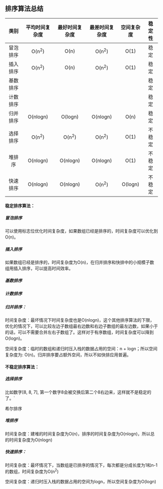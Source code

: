## 排序算法总结
|   类别   |  平均时间复杂度  |  最好时间复杂度  |  最差时间复杂度  | 空间复杂度 | 稳定性 |
| :------: | :--------------: | :--------------: | :--------------: | :--------: | :----: |
| 冒泡排序 | O(n<sup>2</sup>) |       O(n)       | O(n<sup>2</sup>) |    O(1)    |  稳定  |
| 插入排序 | O(n<sup>2</sup>) |       O(n)       | O(n<sup>2</sup>) |    O(1)    |  稳定  |
| 基数排序 |                  |                  |                  |            |  稳定  |
| 计数排序 |                  |                  |                  |            |  稳定  |
| 归并排序 |     O(nlogn)     |     O(logn)      |     O(nlogn)     |    O(n)    |  稳定  |
| 选择排序 | O(n<sup>2</sup>) | O(n<sup>2</sup>) | O(n<sup>2</sup>) |    O(1)    | 不稳定 |
|  堆排序  |     O(nlogn)     |     O(nlogn)     |     O(nlogn)     |    O(1)    | 不稳定 |
| 快速排序 |     O(nlogn)     |     O(nlogn)     | O(n<sup>2</sup>) |  O(logn)   | 不稳定 |

#### 稳定排序算法：

##### 冒泡排序

可以使用标志位优化时间复杂度，如果数组已经是排序的，时间复杂度可以优化到O(n)。

##### 插入排序

如果数组已经是排序的，时间复杂度为O(n)，在归并排序和快排中的小规模子数组用插入排序，可以提高时间效率。

##### 基数排序

##### 计数排序

##### 归并排序：

时间复杂度：最坏情况下时间复杂度也是O(nlogn)，这个其他排序算法的下限，优化的情况下，可以比较左边子数组最右边数和右边子数组的最左边数，如果小于的话，可以不需要合并左右子数组了。这样对于有序数组，时间复杂度可以降到O(logn)。

空间复杂度：临时的数组和递归时压入栈的数据占用的空间：n + logn；所以空间复杂度为: O(n)。归并排序要占额外空间，所以不如快排应用普遍。

#### 不稳定排序算法：

##### 选择排序

比如数字[8, 8, 7], 第一个数字8会被交换后第二个8右边来，这样就不是稳定的了。`

希尔排序

##### 堆排序

时间复杂度：建堆的时间复杂度为O(n)，排序的时间复杂度为O(nlogn)，所以总的时间复杂度为O(nlogn)

##### 快速排序：

时间复杂度：最坏情况下，当数组是已排序的情况下，每次都是分成长度为1和n-1的数组，时间复杂度为O(n<sup>2</sup>)

空间复杂度：递归时压入栈的数据占用的空间为logn，所以空间复杂度为O(logn)

